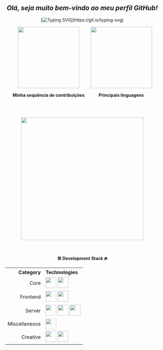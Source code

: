 <div align="center">

## _Olá, seja muito bem-vindo ao meu perfil GitHub!_

[![Typing SVG](https://readme-typing-svg.herokuapp.com/?color=b1633f&size=35&center=true&vCenter=true&width=1000&lines=Hello,+world!+My+name+is+Alexandre+Felix.;I'm+from+Brazil+and+30+years+old!;Be+Welcome!)](https://git.io/typing-svg)

</div>

<div align="center">  
  <div style="display: flex; justify-content: center; align-items: center;">
    <div style="margin-right: 20px;">
      <img src="https://github-readme-streak-stats.herokuapp.com/?user=Alexandrefelix07&theme=dark&hide_border=true" style="max-width: 400px; height: 200px; pointer-events: none;">
      <p><b>Minha sequência de contribuições</b></p>
    </div>
    <div>
      <img src="https://github-readme-stats.vercel.app/api/top-langs/?username=Alexandrefelix07&layout=compact&langs_count=7&theme=dark&hide_border=true" style="max-width: 400px; height: 200px; pointer-events: none;">
      <p><b>Principais linguagens</b></p>
    </div>
  </div>
</div>

<div align="center" style="margin-top: 50px;">
  <a href="https://github.com/ashutosh00710/github-readme-activity-graph">
    <img src="https://github-readme-activity-graph.vercel.app/graph?username=Alexandrefelix07&bg_color=262627&color=bd9914&line=b0bb63&point=e00000&area=true&hide_border=true" style="max-width: 800px; height: 400px;">
  </a>
</div>

<footer style="margin-top: 50px;">
    <div align="center">
        <b>🛠️ Development Stack 🔥</b>
        <table>
          <tr>
            <th align="right">Category</th>
            <th align="left">Technologies</th>
          </tr>
          <tr>
            <td align="right">Core</td>
            <td>
              <img src="https://skillicons.dev/icons?i=js,nodejs,dotnet,cpp,php,java" height="35px"/>
              <img src="https://img.icons8.com/color/48/000000/delphi-ide.png" height="35px"/>
            </td>
          </tr>
          <tr>
            <td align="right">Frontend</td>
            <td>
              <img src="https://img.icons8.com/color/48/000000/salesforce.png" height="35px"/>
              <img src="https://skillicons.dev/icons?i=flutter,dart,html,css" height="35px"/>
            </td>
          </tr>
          <tr>
            <td align="right">Server</td>
            <td>
              <img src="https://skillicons.dev/icons?i=mysql,postgres,docker" height="35px"/>
              <img src="https://img.icons8.com/color/48/000000/oracle-logo.png" height="35px"/>
              <img src="https://img.icons8.com/color/48/000000/microsoft-sql-server.png" height="35px"/>
            </td>
          </tr>
          <tr>
            <td align="right">Miscellaneous</td>
            <td>
              <img src="https://skillicons.dev/icons?i=linux,bash,git,github,powershell,vscode,visualstudio" height="35px"/>
            </td>
          </tr>
          <tr>
            <td align="right">Creative</td>
            <td>
              <img src="https://skillicons.dev/icons?i=ps" height="35px"/>
              <img src="https://img.icons8.com/color/48/000000/coreldraw.png" height="35px"/>
            </td>
          </tr>
        </table>
    </div>
</footer>

